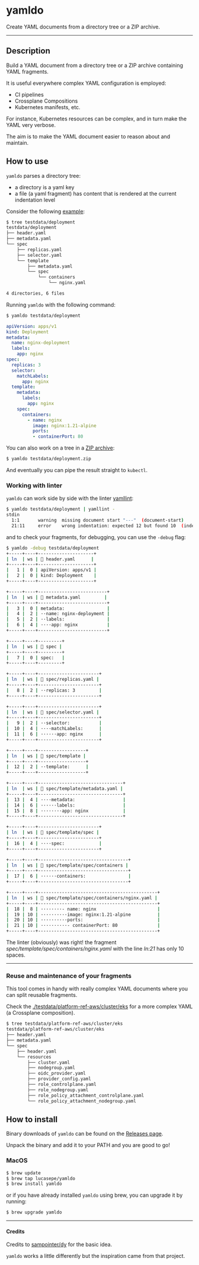 # yamldo

Create YAML documents from a directory tree or a ZIP archive.

---

## Description 

Build a YAML document from a directory tree or a ZIP archive containing YAML fragments.

It is useful everywhere complex YAML configuration is employed: 

- CI pipelines 
- Crossplane Compositions 
- Kubernetes manifests, etc.

For instance, Kubernetes resources can be complex, and in turn make the YAML very verbose.

The aim is to make the YAML document easier to reason about and maintain.

## How to use

`yamldo` parses a directory tree:

- a directory is a yaml key
- a file (a yaml fragment) has content that is rendered at the current indentation level

Consider the following [example](./testdata/deployment):

```sh
$ tree testdata/deployment 
testdata/deployment
├── header.yaml
├── metadata.yaml
└── spec
    ├── replicas.yaml
    ├── selector.yaml
    └── template
        ├── metadata.yaml
        └── spec
            └── containers
                └── nginx.yaml

4 directories, 6 files
```

Running `yamldo` with the following command:

```sh
$ yamldo testdata/deployment
```

```yaml
apiVersion: apps/v1
kind: Deployment
metadata:
  name: nginx-deployment
  labels:
    app: nginx
spec:
  replicas: 3
  selector:
    matchLabels:
      app: nginx
  template:
    metadata:
      labels:
        app: nginx
    spec:
      containers:
        - name: nginx
          image: nginx:1.21-alpine
          ports:
          - containerPort: 80
```

You can also work on a tree in a [ZIP archive](./testdata/deployment.zip):

```sh
$ yamldo testdata/deployment.zip
```

And eventually you can pipe the result straight to `kubectl`.

### Working with linter

`yamldo` can work side by side with the linter [yamllint](https://yamllint.readthedocs.io/en/stable/quickstart.html):

```sh
$ yamldo testdata/deployment | yamllint -
stdin
  1:1       warning  missing document start "---"  (document-start)
  21:11     error    wrong indentation: expected 12 but found 10  (indentation)
```

and to check your fragments, for debugging, you can use the `-debug` flag:

```sh
$ yamldo -debug testdata/deployment
+-----+----+---------------------+
| ln  | ws | 📝 header.yaml      |
+-----+----+---------------------+
|   1 |  0 | apiVersion: apps/v1 |
|   2 |  0 | kind: Deployment    |
+-----+----+---------------------+

+-----+----+--------------------------+
| ln  | ws | 📝 metadata.yaml         |
+-----+----+--------------------------+
|   3 |  0 | metadata:                |
|   4 |  2 | ··name: nginx-deployment |
|   5 |  2 | ··labels:                |
|   6 |  4 | ····app: nginx           |
+-----+----+--------------------------+

+-----+----+---------+
| ln  | ws | 📂 spec |
+-----+----+---------+
|   7 |  0 | spec:   |
+-----+----+---------+

+-----+----+-----------------------+
| ln  | ws | 📝 spec/replicas.yaml |
+-----+----+-----------------------+
|   8 |  2 | ··replicas: 3         |
+-----+----+-----------------------+

+-----+----+-----------------------+
| ln  | ws | 📝 spec/selector.yaml |
+-----+----+-----------------------+
|   9 |  2 | ··selector:           |
|  10 |  4 | ····matchLabels:      |
|  11 |  6 | ······app: nginx      |
+-----+----+-----------------------+

+-----+----+------------------+
| ln  | ws | 📂 spec/template |
+-----+----+------------------+
|  12 |  2 | ··template:      |
+-----+----+------------------+

+-----+----+--------------------------------+
| ln  | ws | 📝 spec/template/metadata.yaml |
+-----+----+--------------------------------+
|  13 |  4 | ····metadata:                  |
|  14 |  6 | ······labels:                  |
|  15 |  8 | ········app: nginx             |
+-----+----+--------------------------------+

+-----+----+-----------------------+
| ln  | ws | 📂 spec/template/spec |
+-----+----+-----------------------+
|  16 |  4 | ····spec:             |
+-----+----+-----------------------+

+-----+----+----------------------------------+
| ln  | ws | 📂 spec/template/spec/containers |
+-----+----+----------------------------------+
|  17 |  6 | ······containers:                |
+-----+----+----------------------------------+

+-----+----+---------------------------------------------+
| ln  | ws | 📝 spec/template/spec/containers/nginx.yaml |
+-----+----+---------------------------------------------+
|  18 |  8 | ········- name: nginx                       |
|  19 | 10 | ··········image: nginx:1.21-alpine          |
|  20 | 10 | ··········ports:                            |
|  21 | 10 | ··········- containerPort: 80               |
+-----+----+---------------------------------------------+
```

The linter (obviously) was right! the fragment _spec/template/spec/containers/nginx.yaml_ with the line _ln:21_ has only 10 spaces.

---

### Reuse and maintenance of your fragments

This tool comes in handy with really complex YAML documents where you can split reusable fragments.

Check the [./testdata/platform-ref-aws/cluster/eks](./testdata/platform-ref-aws/cluster/eks/) for a more complex YAML (a Crossplane composition).

```sh
$ tree testdata/platform-ref-aws/cluster/eks
testdata/platform-ref-aws/cluster/eks
├── header.yaml
├── metadata.yaml
└── spec
    ├── header.yaml
    └── resources
        ├── cluster.yaml
        ├── nodegroup.yaml
        ├── oidc_provider.yaml
        ├── provider_config.yaml
        ├── role_controlplane.yaml
        ├── role_nodegroup.yaml
        ├── role_policy_attachment_controlplane.yaml
        └── role_policy_attachment_nodegroup.yaml
```

## How to install

Binary downloads of `yamldo` can be found on the [Releases page](https://github.com/lucasepe/yamldo/releases).

Unpack the binary and add it to your PATH and you are good to go!

### MacOS

```sh
$ brew update
$ brew tap lucasepe/yamldo
$ brew install yamldo
```

or if you have already installed `yamldo` using brew, you can upgrade it by running:

```sh
$ brew upgrade yamldo
```

---

#### Credits

Credits to [sampointer/dy](https://github.com/sampointer/dy) for the basic idea. 

`yamldo` works a little differently but the inspiration came from that project.

